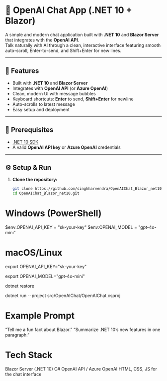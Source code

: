 # 💬 OpenAI Chat App (.NET 10 + Blazor)

A simple and modern chat application built with **.NET 10** and **Blazor Server** that integrates with the **OpenAI API**.  
Talk naturally with AI through a clean, interactive interface featuring smooth auto-scroll, Enter-to-send, and Shift+Enter for new lines.

---

## 🚀 Features
- Built with **.NET 10** and **Blazor Server**
- Integrates with **OpenAI API** (or **Azure OpenAI**)
- Clean, modern UI with message bubbles
- Keyboard shortcuts: **Enter** to send, **Shift+Enter** for newline
- Auto-scrolls to latest message
- Easy setup and deployment

---

## 🧩 Prerequisites
- [.NET 10 SDK](https://dotnet.microsoft.com/)
- A valid **OpenAI API key** or **Azure OpenAI** credentials

---

## ⚙️ Setup & Run
1. **Clone the repository:**
   ```bash
   git clone https://github.com/singhharvendra/OpenAIChat_Blazor_net10.git
   cd OpenAIChat_Blazor_net10.git
   
# Windows (PowerShell)
$env:OPENAI_API_KEY = "sk-your-key"
$env:OPENAI_MODEL = "gpt-4o-mini"

# macOS/Linux
export OPENAI_API_KEY="sk-your-key"

export OPENAI_MODEL="gpt-4o-mini"

dotnet restore

dotnet run --project src/OpenAIChat/OpenAIChat.csproj

# Example Prompt

“Tell me a fun fact about Blazor.”
“Summarize .NET 10’s new features in one paragraph.”

# Tech Stack

Blazor Server (.NET 10)
C#
OpenAI API / Azure OpenAI
HTML, CSS, JS for the chat interface
